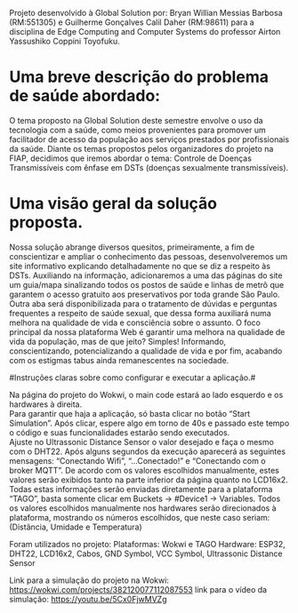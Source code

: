 Projeto desenvolvido à Global Solution por:
Bryan Willian Messias Barbosa (RM:551305) e 
Guilherme Gonçalves Calil Daher (RM:98611)  para a disciplina de Edge Computing and Computer Systems do professor Airton Yassushiko Coppini Toyofuku.

 <h1 style="font-size: 2em;">Uma breve descrição do problema de saúde abordado:</h1>

O tema proposto na Global Solution deste semestre envolve o uso da tecnologia com a saúde, como meios provenientes para promover um facilitador de acesso da população aos serviços prestados por profissionais da saúde. Diante os temas propostos pelos organizadores do projeto na FIAP, decidimos que iremos abordar o tema: Controle de Doenças Transmissíveis com ênfase em DSTs (doenças sexualmente transmissíveis). 

<h1 style="font-size: 2em;">Uma visão geral da solução proposta. </h1>

Nossa solução abrange diversos quesitos, primeiramente, a fim de conscientizar e ampliar o conhecimento das pessoas, desenvolveremos um site informativo explicando detalhadamente no que se diz a respeito às DSTs. Auxiliando na informação, adicionaremos a uma das páginas do site um guia/mapa sinalizando todos os postos de saúde e linhas de metrô que garantem o acesso gratuito aos preservativos por toda grande São Paulo. Outra aba será disponibilizada para o tratamento de dúvidas e perguntas frequentes a respeito de saúde sexual, que dessa forma auxiliará numa melhora na qualidade de vida e consciência sobre o assunto. O foco principal da nossa plataforma Web é garantir uma melhora na qualidade de vida da população, mas de que jeito? Simples! Informando, conscientizando, potencializando a qualidade de vida e por fim, acabando com os estigmas tabus ainda remanescentes na sociedade. 


#Instruções claras sobre como configurar e executar a aplicação.#
 

Na página do projeto do Wokwi, o main code estará ao lado esquerdo e os hardwares à direita.  
Para garantir que haja a aplicação, só basta clicar no botão “Start Simulation”. 
Após clicar, espere algo em torno de 40s e passado este tempo o código e suas funcionalidades estarão sendo executados.  
Ajuste no Ultrassonic Distance Sensor o valor desejado e faça o mesmo com o DHT22. 
Após alguns segundos da execução aparecerá as seguintes mensagens: “Conectando Wifi”, “...Conectado!” e “Conectando com o broker MQTT”. 
De acordo com os valores escolhidos manualmente, estes valores serão exibidos tanto na parte inferior da página quanto no LCD16x2. 
Todas estas informações serão enviadas diretamente para a plataforma “TAGO”, basta somente clicar em Buckets -> #Device1 -> Variables. 
Todos os valores escolhidos manualmente nos hardwares serão direcionados à plataforma, mostrando os números escolhidos, que neste caso seriam: (Distância, Umidade e Temperatura) 

Foram utilizados no projeto: 
Plataformas: Wokwi e TAGO 
Hardware: ESP32, DHT22, LCD16x2, Cabos, GND Symbol, VCC Symbol, Ultrassonic Distance Sensor 

Link para a simulação do projeto na Wokwi: https://wokwi.com/projects/382120077112087553
link para o vídeo da simulação: https://youtu.be/5Cx0FjwMVZg